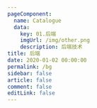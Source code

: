 ```yaml
---
pageComponent: 
  name: Catalogue
  data: 
    key: 01.后端
    imgUrl: /img/other.png
    description: 后端技术
title: 后端
date: 2020-01-02 00:00:00
permalink: /bg
sidebar: false
article: false
comment: false
editLink: false
---
```


